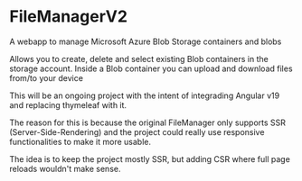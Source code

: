 # FileManagerV2

A webapp to manage Microsoft Azure Blob Storage containers and blobs

Allows you to create, delete and select existing Blob containers in the storage account.
Inside a Blob container you can upload and download files from/to your device

This will be an ongoing project with the intent of integrading Angular v19 and replacing thymeleaf with it.

The reason for this is because the original FileManager only supports SSR (Server-Side-Rendering) and the project 
could really use responsive functionalities to make it more usable.

The idea is to keep the project mostly SSR, but adding CSR where full page reloads wouldn't make sense.
